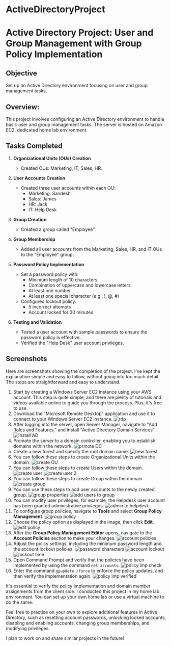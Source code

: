 # ActiveDirectoryProject

# Active Directory Project: User and Group Management with Group Policy Implementation

## Objective
Set up an Active Directory environment focusing on user and group management tasks.

## Overview:
This project involves configuring an Active Directory environment to handle basic user and group management tasks. The server is hosted on Amazon EC2, dedicated home lab environment.

## Tasks Completed
1. **Organizational Units (OUs) Creation**
   - Created OUs: Marketing, IT, Sales, HR.

2. **User Accounts Creation**
   - Created three user accounts within each OU:
     - Marketing: Sandesh
     - Sales: James
     - HR: Jack
     - IT: Help Desk

3. **Group Creation**
   - Created a group called "Employee".

4. **Group Membership**
   - Added all user accounts from the Marketing, Sales, HR, and IT OUs to the "Employee" group.

5. **Password Policy Implementation**
   - Set a password policy with:
     - Minimum length of 10 characters
     - Combination of uppercase and lowercase letters
     - At least one number
     - At least one special character (e.g., !, @, #)
   - Configured lockout policy:
     - 5 incorrect attempts
     - Account locked for 30 minutes
    
6. **Testing and Validation**
   - Tested a user account with sample passwords to ensure the password policy is effective.
   - Verified the "Help Desk" user account privileges.

## Screenshots 
Here are screenshots showing the completion of the project. I've kept the explanation simple and easy to follow, without going into too much detail. The steps are straightforward and easy to understand.
1. Start by creating a Windows Server EC2 instance using your AWS account. This step is quite simple, and there are plenty of tutorials and videos available online to guide you through the process. Plus, it's free to use.
2. Download the "Microsoft Remote Desktop" application and use it to connect to your Windows Server EC2 instance.
   ![rdp](https://github.com/user-attachments/assets/784ef952-6267-4d29-a0d7-e87370de7796)
3. After logging into the server, open Server Manager, navigate to "Add Roles and Features," and install "Active Directory Domain Services".
  ![install AD](https://github.com/user-attachments/assets/f158804f-21f7-4b15-b74c-086b76fb36dd)
4. Promote the server to a domain controller, enabling you to establish domains within the network.
  ![prmote DC](https://github.com/user-attachments/assets/d2c00b0d-ea23-4758-a607-cfafa47ef27a)
5. Create a new forest and specify the root domain name.
   ![new forest](https://github.com/user-attachments/assets/4da82501-9d8d-4566-b79e-a9cecce99d21)
6. You can follow these steps to create Organizational Units within the domain.
  ![create OU](https://github.com/user-attachments/assets/b3aafaeb-b3c9-44cc-89b5-69df4b049e04)
7. You can follow these steps to create Users within the domain.
  ![create user](https://github.com/user-attachments/assets/913cd206-4677-4d79-b589-d79653f92768)
  ![create user 2](https://github.com/user-attachments/assets/4dcdc464-f3e2-4899-a59a-597f80d12f89)
9. You can follow these steps to create Group within the domain.
  ![create group](https://github.com/user-attachments/assets/06670e73-f18d-4a04-b0d8-f0a6c4a0928f)
10. You can use these steps to add user accounts to the newly created group.
  ![group properties](https://github.com/user-attachments/assets/d21bc230-6c16-46c3-b800-dd0433273e20)
  ![add users to group](https://github.com/user-attachments/assets/467b2c3f-4d17-4f7a-87bc-e6232f4a8cc7)
11. You can modify user privileges; for example, the Helpdesk user account has been granted administrative privileges.
  ![admin to helpdesk](https://github.com/user-attachments/assets/f90d687d-3d05-481d-8462-a2b103ca018b)
12. To configure group policies, navigate to **Tools** and select **Group Policy Management**.
  ![group policy](https://github.com/user-attachments/assets/1f83b3cc-bd69-46ba-84ab-0ecb04ad8e65)
13. Choose the policy option as displayed in the image, then click **Edit**.
  ![edit policy](https://github.com/user-attachments/assets/15d87453-d617-40cc-bc68-5318f260069e)
14. After the **Group Policy Management Editor** opens, navigate to the **Account Policies** section to make your changes.
  ![account policies](https://github.com/user-attachments/assets/b3bdd6bb-fd7f-4d51-b49d-c336e700a3b3)
15. Adjust the policy settings, including the minimum password length and the account lockout policies.
  ![password characters](https://github.com/user-attachments/assets/8b5e6011-2ef5-48b3-861a-1bfa8fd98dc6)
  ![account lockout](https://github.com/user-attachments/assets/8ac52468-e4c9-4025-bdde-accd0ef6269e)
  ![lockout time](https://github.com/user-attachments/assets/7b54f945-b85b-4beb-91a6-b0cc3c2ff1fe)
16. Open Command Prompt and verify that the policies have been implemented by using the command `net accounts`.
  ![policy imp check](https://github.com/user-attachments/assets/6d8713f0-1642-4778-891e-6623885d708f)
17. Enter the command `gpupdate /force` to enforce the policy updates, and then verify the implementation again.
  ![policy imp verified](https://github.com/user-attachments/assets/99023e48-f97e-4dd1-b80c-7dc57969b978)

It's essential to verify the policy implementation and domain member assignments from the client side. I conducted this project in my home lab environment. You can set up your own home lab or use a virtual machine to do the same.

Feel free to practice on your own to explore additional features in Active Directory, such as resetting account passwords, unlocking locked accounts, disabling and enabling accounts, changing group memberships, and modifying privileges.

I plan to work on and share similar projects in the future! 
